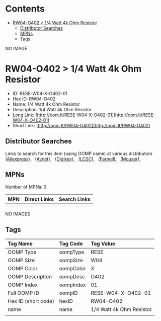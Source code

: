 



Contents
========

* [RW04-O402 > 1/4 Watt 4k Ohm Resistor](#rw04-o402--14-watt-4k-ohm-resistor)
	* [Distributor Searches](#distributor-searches)
	* [MPNs](#mpns)
	* [Tags](#tags)
  
NO IMAGE  
# RW04-O402 > 1/4 Watt 4k Ohm Resistor

- ID: RESE-W04-X-O402-01
- Hex ID: RW04-O402
- Name: 1/4 Watt 4k Ohm Resistor
- Description: 1/4 Watt 4k Ohm Resistor
- Long Link: [http://oom.lt/RESE-W04-X-O402-01](http://oom.lt/RESE-W04-X-O402-01)
- Short Link: [http://oom.lt/RW04-O402](http://oom.lt/RW04-O402)

## Distributor Searches
  
Links to search for this item (using OOMP name) at various distributors  
[(Aliexpress) ](https://www.aliexpress.com/wholesale?SearchText=11171/4+Watt+4k+Ohm+Resistor)&nbsp;&nbsp;&nbsp;[(Avnet) ](https://www.avnet.com/shop/us/search/1/4+Watt+4k+Ohm+Resistor)&nbsp;&nbsp;&nbsp;[(Digikey) ](https://www.digikey.co.uk/en/products/result?s=1/4+Watt+4k+Ohm+Resistor)&nbsp;&nbsp;&nbsp;[(LCSC) ](https://www.lcsc.com/search?q=1/4+Watt+4k+Ohm+Resistor)&nbsp;&nbsp;&nbsp;[(Farnell) ](https://uk.farnell.com/search?st=1/4+Watt+4k+Ohm+Resistor)&nbsp;&nbsp;&nbsp;[(Mouser) ](https://www.mouser.com/c/?q=1/4+Watt+4k+Ohm+Resistor)&nbsp;&nbsp;&nbsp;
## MPNs
  
Number of MPNs: 0  

|MPN|Direct Links|Search Links|
| :--- | :--- | :--- |
||||
  
NO IMAGES  
## Tags
  

|Tag Name|Tag Code|Tag Value|
| :--- | :--- | :--- |
|OOMP Type|oompType|RESE|
|OOMP Size|oompSize|W04|
|OOMP Color|oompColor|X|
|OOMP Description|oompDesc|O402|
|OOMP Index|oompIndex|01|
|Full OOMP ID|oompID|RESE-W04-X-O402-01|
|Hex ID (short code)|hexID|RW04-O402|
|name|name|1/4 Watt 4k Ohm Resistor|
||||
